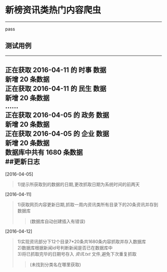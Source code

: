 # 新榜资讯类热门内容爬虫  
---  
pass  
## 测试用例  
---  
正在获取 2016-04-11 的 时事 数据  
新增 20 条数据  
正在获取 2016-04-11 的 民生 数据  
新增 20 条数据  
......  
正在获取 2016-04-05 的 政务 数据  
新增 20 条数据  
正在获取 2016-04-05 的 企业 数据  
新增 20 条数据  
数据库中共有 1680 条数据  
##更新日志  
---  
[2016-04-05]    
> 1)提示所获取到的数据的日期,更改抓取日期为系统时间的前两天   

[2016-04-11]  
> 1)获取网页内容更新日期,抓取一周内资讯类所有目录下的20条资讯并存到数据库  
>> (数据库自动创建插入有错误)  

[2016-04-12]  
> 1)实现资讯部分下12个目录7\*20条共1680条内容抓取并存入数据库  
  2)数据库根据新闻id号判断新闻是否已在数据库中  
  3)将已抓取完毕的日期号存入 *资讯.txt* 文件,避免下次重复抓取  
>> (未找到分类名在哪里获取)  